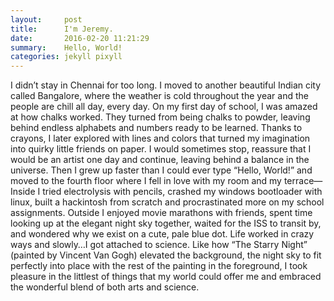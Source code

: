 ```yaml
---
layout:     post
title:      I'm Jeremy.
date:       2016-02-20 11:21:29
summary:    Hello, World!
categories: jekyll pixyll
---
```


I didn’t stay in Chennai for too long. I moved to another beautiful Indian city called Bangalore, where the weather is cold throughout the year and the people are chill all day, every day. On my first day of school, I was amazed at how chalks worked. They turned from being chalks to powder, leaving behind endless alphabets and numbers ready to be learned. Thanks to crayons, I later explored with lines and colors that turned my imagination into quirky little friends on paper. I would sometimes stop, reassure that I would be an artist one day and continue, leaving behind a balance in the universe. Then I grew up faster than I could ever type “Hello, World!” and moved to the fourth floor where I fell in love with my room and my terrace—Inside I tried electrolysis with pencils, crashed my windows bootloader with linux, built a hackintosh from scratch and procrastinated more on my school assignments. Outside I enjoyed movie marathons with friends, spent time looking up at the elegant night sky together, waited for the ISS to transit by, and wondered why we exist on a cute, pale blue dot. Life worked in crazy ways and slowly…I got attached to science. Like how “The Starry Night” (painted by Vincent Van Gogh) elevated the background, the night sky to fit perfectly into place with the rest of the painting in the foreground, I took pleasure in the littlest of things that my world could offer me and embraced the wonderful blend of both arts and science.

